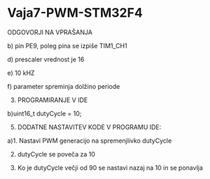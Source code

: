 # Vaja7-PWM-STM32F4

ODGOVORJI NA VPRAŠANJA

b) pin PE9, poleg pina se izpiše TIM1_CH1

d) prescaler vrednost je 16

e) 10 kHZ

f) parameter spreminja dolžino periode

3. PROGRAMIRANJE V IDE

b)uint16_t dutyCycle = 10;

5. DODATNE NASTAVITEV KODE V PROGRAMU IDE:

a)1.  Nastavi PWM generacijo na spremenjlivko dutyCycle

  2. dutyCycle se poveča za 10

  3. Ko je dutyCycle večji od 90 se nastavi nazaj na 10 in se ponavlja

